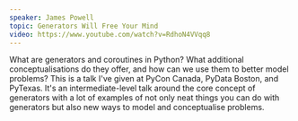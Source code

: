 ```yaml
---
speaker: James Powell
topic: Generators Will Free Your Mind
video: https://www.youtube.com/watch?v=RdhoN4VVqq8
---
```


What are generators and coroutines in Python? What additional conceptualisations do they offer, and how can we use them to better model problems? This is a talk I've given at PyCon Canada, PyData Boston, and PyTexas. It's an intermediate-level talk around the core concept of generators with a lot of examples of not only neat things you can do with generators but also new ways to model and conceptualise problems.

